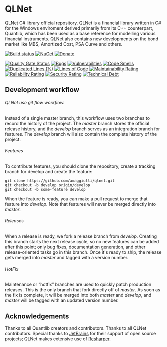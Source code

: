 QLNet
=====

QLNet C# library official repository.
QLNet is a financial library written in C# for the Windows enviroment derived primarily from its C++ counterpart, Quantlib, 
which has been used as a base reference for modelling various financial instruments.
QLNet also contains new developments on the bond market like MBS, Amortized Cost, PSA Curve and others.

[![Build status](https://ci.appveyor.com/api/projects/status/nn0a2mw6qu8mg481?svg=true)](https://ci.appveyor.com/project/amaggiulli/qlnet-p0t4r)
[![NuGet](https://buildstats.info/nuget/qlnet)](https://www.nuget.org/packages/qlnet/)
[![Donate](https://img.shields.io/badge/Donate-PayPal-green.svg)](https://www.paypal.com/cgi-bin/webscr?item_name=Donation+to+QLNet&cmd=_donations&business=a.maggiulli%40gmail.com)

[![Quality Gate Status](https://sonarcloud.io/api/project_badges/measure?project=QLNet&metric=alert_status)](https://sonarcloud.io/dashboard?id=QLNet)
[![Bugs](https://sonarcloud.io/api/project_badges/measure?project=QLNet&metric=bugs)](https://sonarcloud.io/dashboard?id=QLNet)
[![Vulnerabilities](https://sonarcloud.io/api/project_badges/measure?project=QLNet&metric=vulnerabilities)](https://sonarcloud.io/dashboard?id=QLNet)
[![Code Smells](https://sonarcloud.io/api/project_badges/measure?project=QLNet&metric=code_smells)](https://sonarcloud.io/dashboard?id=QLNet)
[![Duplicated Lines (%)](https://sonarcloud.io/api/project_badges/measure?project=QLNet&metric=duplicated_lines_density)](https://sonarcloud.io/dashboard?id=QLNet)
[![Lines of Code](https://sonarcloud.io/api/project_badges/measure?project=QLNet&metric=ncloc)](https://sonarcloud.io/dashboard?id=QLNet)
[![Maintainability Rating](https://sonarcloud.io/api/project_badges/measure?project=QLNet&metric=sqale_rating)](https://sonarcloud.io/dashboard?id=QLNet)
[![Reliability Rating](https://sonarcloud.io/api/project_badges/measure?project=QLNet&metric=reliability_rating)](https://sonarcloud.io/dashboard?id=QLNet)
[![Security Rating](https://sonarcloud.io/api/project_badges/measure?project=QLNet&metric=security_rating)](https://sonarcloud.io/dashboard?id=QLNet)
[![Technical Debt](https://sonarcloud.io/api/project_badges/measure?project=QLNet-develop&metric=sqale_index)](https://sonarcloud.io/dashboard?id=QLNet-develop)

## Development workflow 

###### QLNet use git flow workflow.

Instead of a single master branch, this workflow uses two branches to record the history of the project. 
The *master* branch stores the official release history, and the *develop* branch serves as an integration branch for features.
The *develop* branch will also contain the complete history of the project.

###### Features 

To contribute features, you should clone the repository, create a tracking branch for develop and create the feature:

```
git clone https://github.com/amaggiulli/qlnet.git
git checkout -b develop origin/develop
git checkout -b some-feature develop
```

When the feature is ready, you can make a pull request to merge that feature into *develop*. 
Note that features will never be merged directly into *master*.

###### Releases

When a release is ready, we fork a release branch from *develop*. Creating this branch starts the next release cycle, 
so no new features can be added after this point; only bug fixes, documentation generation, and other release-oriented tasks go in this branch. 
Once it's ready to ship, the release gets merged into *master* and tagged with a version number. 

###### HotFix

Maintenance or “hotfix” branches are used to quickly patch production releases. This is the only branch that fork directly off of *master*. 
As soon as the fix is complete, it will be merged into both *master* and *develop*, and *master* will be tagged with an updated version number.

## Acknowledgements

Thanks to all Quantlib creators and contributors.
Thanks to all QLNet contributors.
Special thanks to [JetBrains](https://www.jetbrains.com/?from=qlnet) for their support of open source projects; QLNet makes extensive use of [Resharper](https://www.jetbrains.com/dotnet/?from=qlnet).   
